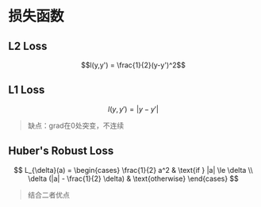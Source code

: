 # 损失函数

## L2 Loss

$$l(y,y') = \frac{1}{2}(y-y')^2$$

## L1 Loss

$$l(y,y') = |y-y'|$$

> 缺点：grad在0处突变，不连续

## Huber's Robust Loss

$$
L_{\delta}(a) =
\begin{cases}
\frac{1}{2} a^2 & \text{if } |a| \le \delta \\
\delta (|a| - \frac{1}{2} \delta) & \text{otherwise}
\end{cases}
$$

> 结合二者优点

